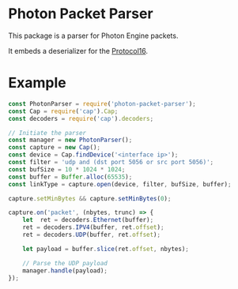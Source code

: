 # Photon Packet Parser

This package is a parser for Photon Engine packets.

It embeds a deserializer for the [Protocol16](https://doc-api.photonengine.com/en/dotnet/current/class_exit_games_1_1_client_1_1_photon_1_1_protocol16.html).

# Example
```js
const PhotonParser = require('photon-packet-parser');
const Cap = require('cap').Cap;
const decoders = require('cap').decoders;

// Initiate the parser
const manager = new PhotonParser();
const capture = new Cap();
const device = Cap.findDevice('<interface ip>');
const filter = 'udp and (dst port 5056 or src port 5056)';
const bufSize = 10 * 1024 * 1024;
const buffer = Buffer.alloc(65535);
const linkType = capture.open(device, filter, bufSize, buffer);

capture.setMinBytes && capture.setMinBytes(0);

capture.on('packet', (nbytes, trunc) => {
	let  ret = decoders.Ethernet(buffer);
	ret = decoders.IPV4(buffer, ret.offset);
	ret = decoders.UDP(buffer, ret.offset);

	let payload = buffer.slice(ret.offset, nbytes);

	// Parse the UDP payload
	manager.handle(payload);
});
```